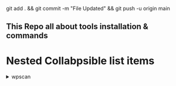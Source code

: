 git add . &&  git commit -m "File Updated" && git push -u origin main

## This Repo all about tools installation & commands

# Nested Collabpsible list items

<details>
  <summary> wpscan </summary>

  <blockquote>

  <details>

  <summary> installation </summary>
  
  <blockquote>

  <details><summary> nest1 </summary>
  <blockquote>

  ```sh
  a
  b
  c
  ```
  
  </blockquote>
  </details>
  
  <details><summary> nest2 </summary><blockquote>

  a
  b
  c
  </blockquote></details>

  ```sh
  file1
  file2
  file3
  ```

  </blockquote></details>

  <details><summary> boot </summary><blockquote>

  x
  y
  z
  </blockquote></details>

  <details>
  <summary> dev </summary>
  <blockquote>

  p
  q
  r
  </blockquote>
  </details>

  </blockquote>

</details>